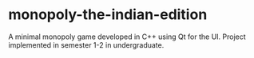 # monopoly-the-indian-edition
A minimal monopoly game developed in C++ using Qt for the UI.
Project implemented in semester 1-2 in undergraduate.
